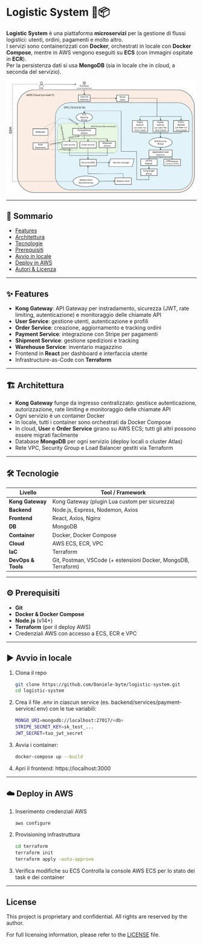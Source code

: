 # Logistic System 🚚📦

**Logistic System** è una piattaforma **microservizi** per la gestione di flussi logistici: utenti, ordini, pagamenti e molto altro.  
I servizi sono containerizzati con **Docker**, orchestrati in locale con **Docker Compose**, mentre in AWS vengono eseguiti su **ECS** (con immagini ospitate in **ECR**).  
Per la persistenza dati si usa **MongoDB** (sia in locale che in cloud, a seconda del servizio).

![Architettura del sistema](./PoC_Infrastructure.png)

---

## 📖 Sommario

- [Features](#-features)
- [Architettura](#-architettura)
- [Tecnologie](#-tecnologie)
- [Prerequisiti](#-prerequisiti)
- [Avvio in locale](#-avvio-in-locale)
- [Deploy in AWS](#-deploy-in-aws)
- [Autori & Licenza](#-licenza)


---

## ✨ Features

- **Kong Gateway**: API Gateway per instradamento, sicurezza (JWT, rate limiting, autenticazione) e monitoraggio delle chiamate API
- **User Service**: gestione utenti, autenticazione e profili  
- **Order Service**: creazione, aggiornamento e tracking ordini  
- **Payment Service**: integrazione con Stripe per pagamenti  
- **Shipment Service**: gestione spedizioni e tracking  
- **Warehouse Service**: inventario magazzino  
- Frontend in **React** per dashboard e interfaccia utente  
- Infrastructure-as-Code con **Terraform**  

---

## 🏗 Architettura

- **Kong Gateway** funge da ingresso centralizzato: gestisce autenticazione, autorizzazione, rate limiting e monitoraggio delle chiamate API
- Ogni servizio è un container Docker  
- In locale, tutti i container sono orchestrati da Docker Compose  
- In cloud, **User** e **Order Service** girano su AWS ECS; tutti gli altri possono essere migrati facilmente  
- Database **MongoDB** per ogni servizio (deploy locali o cluster Atlas)  
- Rete VPC, Security Group e Load Balancer gestiti via Terraform  

---

## 🛠 Tecnologie

| Livello            | Tool / Framework                   |
|--------------------|------------------------------------|
| **Kong Gateway**   | Kong Gateway (plugin Lua custom per sicurezza)   |
| **Backend**        | Node.js, Express, Nodemon, Axios   |
| **Frontend**       | React, Axios, Nginx                |
| **DB**             | MongoDB                            |
| **Container**      | Docker, Docker Compose             |
| **Cloud**          | AWS ECS, ECR, VPC                  |
| **IaC**            | Terraform                          |
| **DevOps & Tools** | Git, Postman, VSCode (+ estensioni Docker, MongoDB, Terraform) |

---

## ⚙️ Prerequisiti

- **Git**  
- **Docker & Docker Compose**  
- **Node.js** (v14+)  
- **Terraform** (per il deploy AWS)  
- Credenziali AWS con accesso a ECS, ECR e VPC  

---

## ▶️ Avvio in locale

1. Clona il repo  
   ```bash
   git clone https://github.com/Daniele-byte/logistic-system.git
   cd logistic-system
2. Crea il file .env in ciascun service (es. backend/services/payment-service/.env) con le tue variabili:
   ```bash
   MONGO_URI=mongodb://localhost:27017/<db>
   STRIPE_SECRET_KEY=sk_test_...
   JWT_SECRET=tuo_jwt_secret
3. Avvia i container:
   ```bash
   docker-compose up --build
4. Apri il frontend: https://localhost:3000

---

## ☁️ Deploy in AWS
1. Inserimento credenziali AWS
   ```bash
   aws configure
2. Provisioning infrastruttura
   ```bash
   cd terraform
   terraform init
   terraform apply -auto-approve
3. Verifica modifiche su ECS
   Controlla la console AWS ECS per lo stato dei task e dei container

---

## License

This project is proprietary and confidential. All rights are reserved by the author.

For full licensing information, please refer to the [LICENSE](./LICENSE) file.


